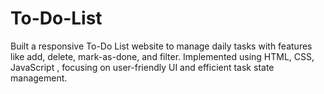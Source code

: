 # To-Do-List
Built a responsive To-Do List website to manage daily tasks with features like add, delete, mark-as-done, and filter. Implemented using HTML, CSS, JavaScript , focusing on user-friendly UI and efficient task state management.
